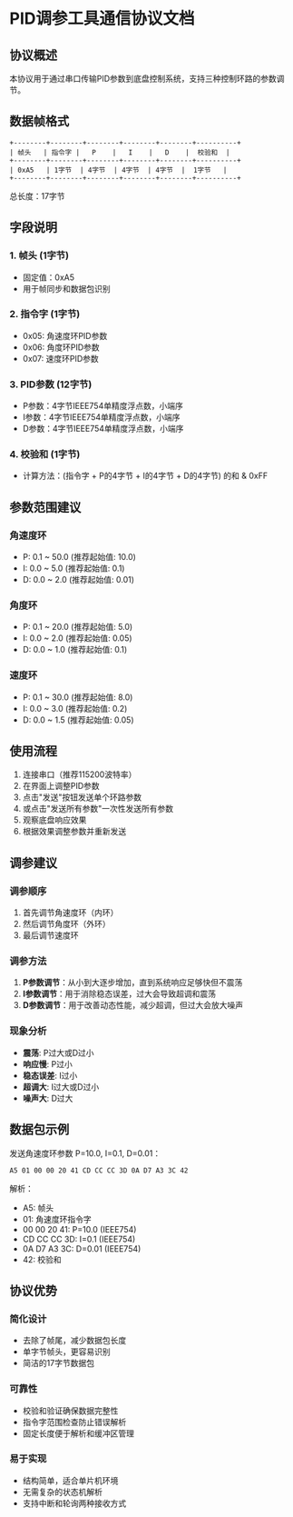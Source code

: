# PID调参工具通信协议文档

## 协议概述
本协议用于通过串口传输PID参数到底盘控制系统，支持三种控制环路的参数调节。

## 数据帧格式
```
+--------+--------+--------+--------+--------+----------+
| 帧头   | 指令字 |   P    |   I    |   D    |  校验和  |
+--------+--------+--------+--------+--------+----------+
| 0xA5   | 1字节  | 4字节  | 4字节  | 4字节  |  1字节   |
+--------+--------+--------+--------+--------+----------+
```

总长度：17字节

## 字段说明

### 1. 帧头 (1字节)
- 固定值：0xA5
- 用于帧同步和数据包识别

### 2. 指令字 (1字节)
- 0x05: 角速度环PID参数
- 0x06: 角度环PID参数  
- 0x07: 速度环PID参数

### 3. PID参数 (12字节)
- P参数：4字节IEEE754单精度浮点数，小端序
- I参数：4字节IEEE754单精度浮点数，小端序
- D参数：4字节IEEE754单精度浮点数，小端序

### 4. 校验和 (1字节)
- 计算方法：(指令字 + P的4字节 + I的4字节 + D的4字节) 的和 & 0xFF

## 参数范围建议

### 角速度环
- P: 0.1 ~ 50.0 (推荐起始值: 10.0)
- I: 0.0 ~ 5.0  (推荐起始值: 0.1)
- D: 0.0 ~ 2.0  (推荐起始值: 0.01)

### 角度环  
- P: 0.1 ~ 20.0 (推荐起始值: 5.0)
- I: 0.0 ~ 2.0  (推荐起始值: 0.05)
- D: 0.0 ~ 1.0  (推荐起始值: 0.1)

### 速度环
- P: 0.1 ~ 30.0 (推荐起始值: 8.0)
- I: 0.0 ~ 3.0  (推荐起始值: 0.2)
- D: 0.0 ~ 1.5  (推荐起始值: 0.05)

## 使用流程

1. 连接串口（推荐115200波特率）
2. 在界面上调整PID参数
3. 点击"发送"按钮发送单个环路参数
4. 或点击"发送所有参数"一次性发送所有参数
5. 观察底盘响应效果
6. 根据效果调整参数并重新发送

## 调参建议

### 调参顺序
1. 首先调节角速度环（内环）
2. 然后调节角度环（外环）
3. 最后调节速度环

### 调参方法
1. **P参数调节**：从小到大逐步增加，直到系统响应足够快但不震荡
2. **I参数调节**：用于消除稳态误差，过大会导致超调和震荡
3. **D参数调节**：用于改善动态性能，减少超调，但过大会放大噪声

### 现象分析
- **震荡**: P过大或D过小
- **响应慢**: P过小
- **稳态误差**: I过小
- **超调大**: I过大或D过小
- **噪声大**: D过大

## 数据包示例

发送角速度环参数 P=10.0, I=0.1, D=0.01：
```
A5 01 00 00 20 41 CD CC CC 3D 0A D7 A3 3C 42
```

解析：
- A5: 帧头
- 01: 角速度环指令字
- 00 00 20 41: P=10.0 (IEEE754)
- CD CC CC 3D: I=0.1 (IEEE754)  
- 0A D7 A3 3C: D=0.01 (IEEE754)
- 42: 校验和

## 协议优势

### 简化设计
- 去除了帧尾，减少数据包长度
- 单字节帧头，更容易识别
- 简洁的17字节数据包

### 可靠性
- 校验和验证确保数据完整性
- 指令字范围检查防止错误解析
- 固定长度便于解析和缓冲区管理

### 易于实现
- 结构简单，适合单片机环境
- 无需复杂的状态机解析
- 支持中断和轮询两种接收方式